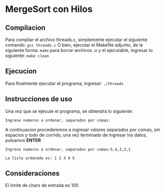 # MergeSort con Hilos


## Compilacion
Para compilar el archivo threads.c, simplemente ejecutar el siguiente comando:
`gcc threads.c`
O bien, ejecutar el Makefile adjunto, de la siguiente forma:
`make`
para borrar archivos .o y el ejecutable, ingresar lo siguiente:
`make clean`
## Ejecucion
Para finalmente ejecutar el programa, ingresar:
`./threads`  
## Instrucciones de uso
Una vez que se ejecute el programa, se obtendra lo siguiente:

```
Ingrese numeros a ordenar, separados por comas:

```

A continuacion procederemos a ingresar valores separados por comas, sin espacios y todo de corrido, una vez terminado de ingresar los datos, pulsamos **ENTER**

``` 
Ingrese numeros a ordenar, separados por comas:5,4,3,2,1

La lista ordenada es: 1 2 3 4 5

```

## Consideraciones
 El limite de chars de entrada es 100
